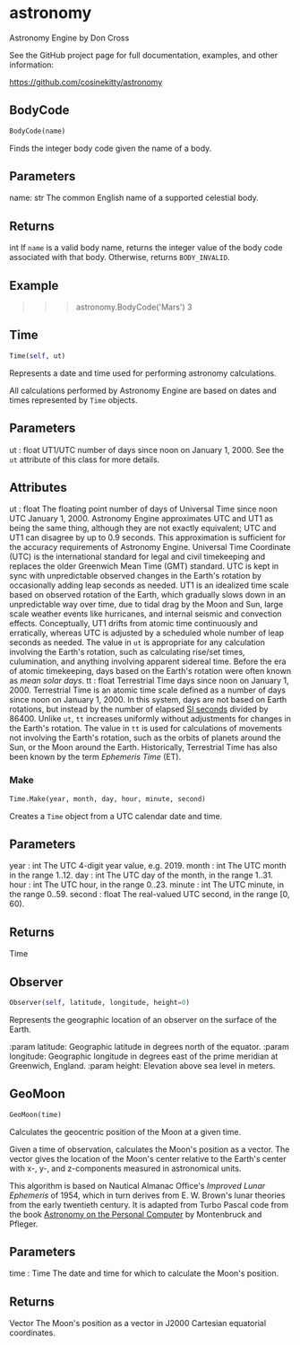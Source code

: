 # astronomy
Astronomy Engine by Don Cross

See the GitHub project page for full documentation, examples,
and other information:

https://github.com/cosinekitty/astronomy


## BodyCode
```python
BodyCode(name)
```
Finds the integer body code given the name of a body.

Parameters
----------
name: str
    The common English name of a supported celestial body.

Returns
-------
int
    If `name` is a valid body name, returns the integer value
    of the body code associated with that body.
    Otherwise, returns `BODY_INVALID`.

Example
-------

>>> astronomy.BodyCode('Mars')
3


## Time
```python
Time(self, ut)
```
Represents a date and time used for performing astronomy calculations.

All calculations performed by Astronomy Engine are based on
dates and times represented by `Time` objects.

Parameters
----------
ut : float
    UT1/UTC number of days since noon on January 1, 2000.
    See the `ut` attribute of this class for more details.

Attributes
----------
ut : float
    The floating point number of days of Universal Time since noon UTC January 1, 2000.
    Astronomy Engine approximates UTC and UT1 as being the same thing, although they are
    not exactly equivalent; UTC and UT1 can disagree by up to 0.9 seconds.
    This approximation is sufficient for the accuracy requirements of Astronomy Engine.
    Universal Time Coordinate (UTC) is the international standard for legal and civil
    timekeeping and replaces the older Greenwich Mean Time (GMT) standard.
    UTC is kept in sync with unpredictable observed changes in the Earth's rotation
    by occasionally adding leap seconds as needed.
    UT1 is an idealized time scale based on observed rotation of the Earth, which
    gradually slows down in an unpredictable way over time, due to tidal drag by the Moon and Sun,
    large scale weather events like hurricanes, and internal seismic and convection effects.
    Conceptually, UT1 drifts from atomic time continuously and erratically, whereas UTC
    is adjusted by a scheduled whole number of leap seconds as needed.
    The value in `ut` is appropriate for any calculation involving the Earth's rotation,
    such as calculating rise/set times, culumination, and anything involving apparent
    sidereal time.
    Before the era of atomic timekeeping, days based on the Earth's rotation
    were often known as <i>mean solar days</i>.
tt : float
    Terrestrial Time days since noon on January 1, 2000.
    Terrestrial Time is an atomic time scale defined as a number of days since noon on January 1, 2000.
    In this system, days are not based on Earth rotations, but instead by
    the number of elapsed [SI seconds](https://physics.nist.gov/cuu/Units/second.html)
    divided by 86400. Unlike `ut`, `tt` increases uniformly without adjustments
    for changes in the Earth's rotation.
    The value in `tt` is used for calculations of movements not involving the Earth's rotation,
    such as the orbits of planets around the Sun, or the Moon around the Earth.
    Historically, Terrestrial Time has also been known by the term <i>Ephemeris Time</i> (ET).

### Make
```python
Time.Make(year, month, day, hour, minute, second)
```
Creates a `Time` object from a UTC calendar date and time.

Parameters
----------
year : int
    The UTC 4-digit year value, e.g. 2019.
month : int
    The UTC month in the range 1..12.
day : int
    The UTC day of the month, in the range 1..31.
hour : int
    The UTC hour, in the range 0..23.
minute : int
    The UTC minute, in the range 0..59.
second : float
    The real-valued UTC second, in the range [0, 60).

Returns
-------
Time

## Observer
```python
Observer(self, latitude, longitude, height=0)
```
Represents the geographic location of an observer on the surface of the Earth.

:param latitude: Geographic latitude in degrees north of the equator.
:param longitude: Geographic longitude in degrees east of the prime meridian at Greenwich, England.
:param height: Elevation above sea level in meters.

## GeoMoon
```python
GeoMoon(time)
```
Calculates the geocentric position of the Moon at a given time.

Given a time of observation, calculates the Moon's position as a vector.
The vector gives the location of the Moon's center relative to the Earth's center
with x-, y-, and z-components measured in astronomical units.

This algorithm is based on Nautical Almanac Office's <i>Improved Lunar Ephemeris</i> of 1954,
which in turn derives from E. W. Brown's lunar theories from the early twentieth century.
It is adapted from Turbo Pascal code from the book
[Astronomy on the Personal Computer](https://www.springer.com/us/book/9783540672210)
by Montenbruck and Pfleger.

Parameters
----------
time : Time
    The date and time for which to calculate the Moon's position.

Returns
-------
Vector
    The Moon's position as a vector in J2000 Cartesian equatorial coordinates.


